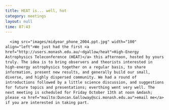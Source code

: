 ```yaml
---
title: HEAT is... well, hot
category: meetings
layout: null
time: 07:43
---
```

<!-- converted from blosxom format post by dkg 22.1.2022 -->
<!-- created by convert.pl on Mon Jan 30 23:41:23 EST 2012 -->
<!-- converted from ../2006/09/heat-is-well-hot.html -->
<!-- Post timestamp Friday, September 15, 2006 3:43 PM -->
<!-- touch -t 200609151543 -->
<!-- Labels: 2006, meetings -->
      <img src="images/midyear_phone_2004.ppt.jpg" width="100" align="left">We just had the first <a href="http://users.monash.edu.au/~dgallow/heat">High-Energy Astrophysics Teleconference (HEAT)</a> this afternoon, hosted by yours truly. The idea is to bring observers and theorists interested in high-energy astrophysics together on a regular basis, to share information, present new results, and generally build our small, diverse, and highly dispersed community. We had a round of introductions followed by a little science discussion, and suggestions for future topics and presentations; everthing went very well. The next meeting is scheduled for Friday October 13th at noon &mdash; please <a href="mailto:Duncan.Galloway@sci.monash.edu.au">email me</a> if you are interested in taking part.
